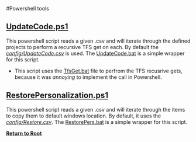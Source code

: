 #Powershell tools

## [UpdateCode.ps1](/_ps/UpdateCode.ps1)
This powershell script reads a given .csv and will iterate through the defined projects to perform a
recursive TFS get on each. By default the [_config/UpdateCode.csv_](/config/UpdateCode.csv) is used. The [UpdateCode.bat](/_bat/UpdateCode.bat) is a simple wrapper for this script.
- This script uses the [TfsGet.bat](/_ps/TfsGet.bat) file to perfrom the TFS recusrive gets, because it was _annoying_ to implement the call in Powershell.

## [RestorePersonalization.ps1](/_ps/RestorePersonalization.ps1)
This powershell script reads a given .csv and will iterate through the items to copy them to default windows location. By default, it uses the [_config/Restore.csv_](/config/Restore.csv). The [RestorePers.bat](/_bat/RestorePers.bat) is a simple wrapper for this script.

[__Return to Root__](/README.md)
